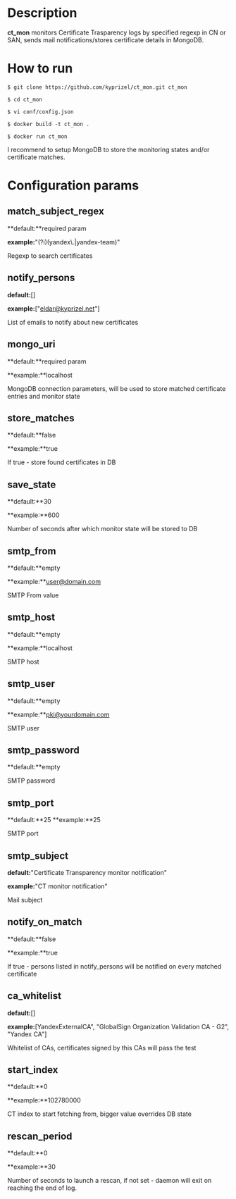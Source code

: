 Description
===========

**ct_mon** monitors Certificate Trasparency logs by specified regexp in CN or SAN, sends mail notifications/stores certificate details in MongoDB.

How to run
==========

    $ git clone https://github.com/kyprizel/ct_mon.git ct_mon

    $ cd ct_mon

    $ vi conf/config.json

    $ docker build -t ct_mon .

    $ docker run ct_mon

I recommend to setup MongoDB to store the monitoring states and/or certificate matches.

Configuration params
====================

match_subject_regex
-------------------

**default:**required param

**example:**"(?i)(yandex\\.|yandex-team)"

Regexp to search certificates

notify_persons
--------------

**default:**[]

**example:**["eldar@kyprizel.net"]

List of emails to notify about new certificates

mongo_uri
---------

**default:**required param

**example:**localhost

MongoDB connection parameters, will be used to store matched certificate entries and monitor state

store_matches
-------------

**default:**false

**example:**true

If true - store found certificates in DB

save_state
----------

**default:**30

**example:**600

Number of seconds after which  monitor state will be stored to DB

smtp_from
---------

**default:**empty

**example:**user@domain.com

SMTP From value

smtp_host
---------

**default:**empty

**example:**localhost

SMTP host

smtp_user
---------

**default:**empty

**example:**pki@yourdomain.com

SMTP user

smtp_password
-------------

**default:**empty

SMTP password

smtp_port
---------
**default:**25
**example:**25

SMTP port

smtp_subject
------------

**default:**"Certificate Transparency monitor notification"

**example:**"CT monitor notification"

Mail subject

notify_on_match
---------------

**default:**false

**example:**true

If true - persons listed in notify_persons will be notified on every matched certificate

ca_whitelist
------------

**default:**[]

**example:**[YandexExternalCA", "GlobalSign Organization Validation CA - G2", "Yandex CA"]

Whitelist of CAs, certificates signed by this CAs will pass the test

start_index
-----------

**default:**0

**example:**102780000

CT index to start fetching from, bigger value overrides DB state

rescan_period
-------------

**default:**0

**example:**30

Number of seconds to launch a rescan,
if not set - daemon will exit on reaching the end of log.


